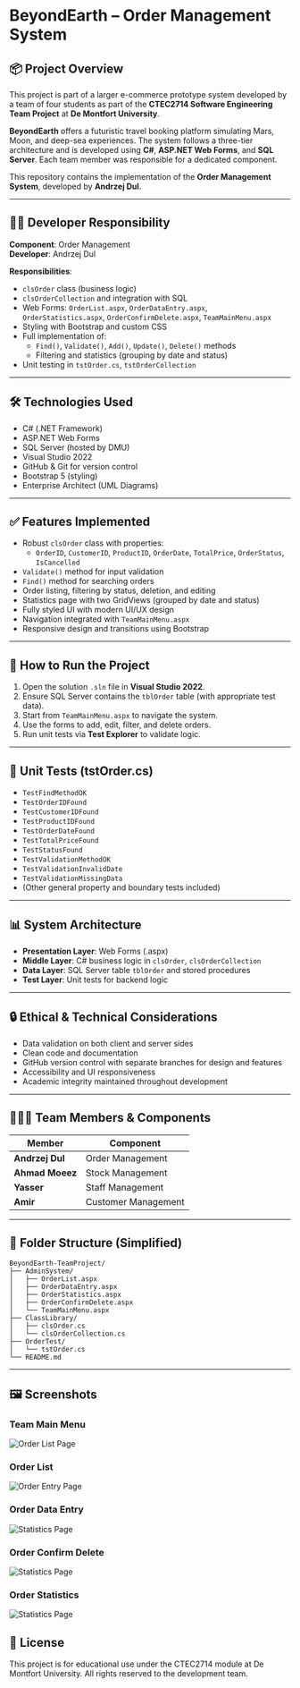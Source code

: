 # BeyondEarth – Order Management System

## 📦 Project Overview

This project is part of a larger e-commerce prototype system developed by a team of four students as part of the **CTEC2714 Software Engineering Team Project** at **De Montfort University**.

**BeyondEarth** offers a futuristic travel booking platform simulating Mars, Moon, and deep-sea experiences. The system follows a three-tier architecture and is developed using **C#**, **ASP.NET Web Forms**, and **SQL Server**. Each team member was responsible for a dedicated component.

This repository contains the implementation of the **Order Management System**, developed by **Andrzej Dul**.

---

## 👨‍💻 Developer Responsibility

**Component**: Order Management  
**Developer**: Andrzej Dul

**Responsibilities**:

- `clsOrder` class (business logic)
- `clsOrderCollection` and integration with SQL
- Web Forms: `OrderList.aspx`, `OrderDataEntry.aspx`, `OrderStatistics.aspx`, `OrderConfirmDelete.aspx`, `TeamMainMenu.aspx`
- Styling with Bootstrap and custom CSS
- Full implementation of:
  - `Find()`, `Validate()`, `Add()`, `Update()`, `Delete()` methods
  - Filtering and statistics (grouping by date and status)
- Unit testing in `tstOrder.cs`, `tstOrderCollection`

---

## 🛠️ Technologies Used

- C# (.NET Framework)
- ASP.NET Web Forms
- SQL Server (hosted by DMU)
- Visual Studio 2022
- GitHub & Git for version control
- Bootstrap 5 (styling)
- Enterprise Architect (UML Diagrams)

---

## ✅ Features Implemented

- Robust `clsOrder` class with properties:
  - `OrderID`, `CustomerID`, `ProductID`, `OrderDate`, `TotalPrice`, `OrderStatus`, `IsCancelled`
- `Validate()` method for input validation
- `Find()` method for searching orders
- Order listing, filtering by status, deletion, and editing
- Statistics page with two GridViews (grouped by date and status)
- Fully styled UI with modern UI/UX design
- Navigation integrated with `TeamMainMenu.aspx`
- Responsive design and transitions using Bootstrap

---

## 🚀 How to Run the Project

1. Open the solution `.sln` file in **Visual Studio 2022**.
2. Ensure SQL Server contains the `tblOrder` table (with appropriate test data).
3. Start from `TeamMainMenu.aspx` to navigate the system.
4. Use the forms to add, edit, filter, and delete orders.
5. Run unit tests via **Test Explorer** to validate logic.

---

## 🧪 Unit Tests (tstOrder.cs)

- `TestFindMethodOK`
- `TestOrderIDFound`
- `TestCustomerIDFound`
- `TestProductIDFound`
- `TestOrderDateFound`
- `TestTotalPriceFound`
- `TestStatusFound`
- `TestValidationMethodOK`
- `TestValidationInvalidDate`
- `TestValidationMissingData`
- (Other general property and boundary tests included)

---

## 📊 System Architecture

- **Presentation Layer**: Web Forms (.aspx)
- **Middle Layer**: C# business logic in `clsOrder`, `clsOrderCollection`
- **Data Layer**: SQL Server table `tblOrder` and stored procedures
- **Test Layer**: Unit tests for backend logic

---

## 🔒 Ethical & Technical Considerations

- Data validation on both client and server sides
- Clean code and documentation
- GitHub version control with separate branches for design and features
- Accessibility and UI responsiveness
- Academic integrity maintained throughout development

---

## 🧑‍🤝‍🧑 Team Members & Components

| Member          | Component           |
| --------------- | ------------------- |
| **Andrzej Dul** | Order Management    |
| **Ahmad Moeez** | Stock Management    |
| **Yasser**      | Staff Management    |
| **Amir**        | Customer Management |

---

## 📁 Folder Structure (Simplified)

```
BeyondEarth-TeamProject/
├── AdminSystem/
│   ├── OrderList.aspx
│   ├── OrderDataEntry.aspx
│   ├── OrderStatistics.aspx
│   ├── OrderConfirmDelete.aspx
│   └── TeamMainMenu.aspx
├── ClassLibrary/
│   ├── clsOrder.cs
│   └── clsOrderCollection.cs
├── OrderTest/
│   └── tstOrder.cs
└── README.md
```

---

## 🖼️ Screenshots

### Team Main Menu

![Order List Page](img/TeamMainMenu.png)

### Order List

![Order Entry Page](img/OrderList.png)

### Order Data Entry

![Statistics Page](img/OrderDataEntry.png)

### Order Confirm Delete

![Statistics Page](img/OrderConfirmDelete.png)

### Order Statistics

![Statistics Page](img/OrderStatistics.png)

## 📄 License

This project is for educational use under the CTEC2714 module at De Montfort University. All rights reserved to the development team.
